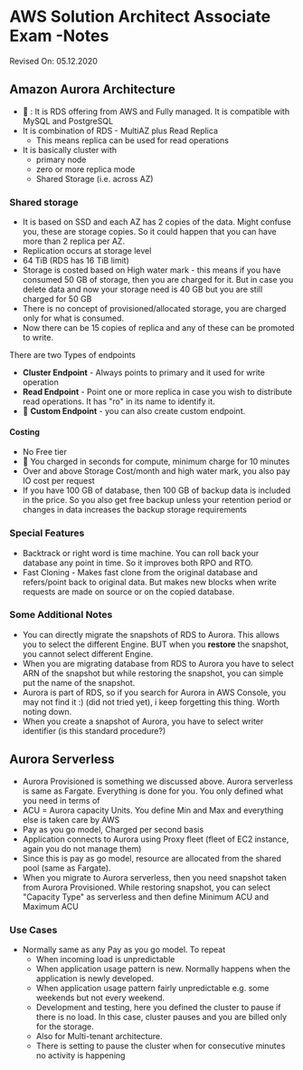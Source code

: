 # AWS Solution Architect Associate Exam -Notes

Revised On: 05.12.2020

## Amazon Aurora Architecture

* :magnet: : It is RDS offering from AWS and Fully managed. It is compatible with MySQL and PostgreSQL
* It is combination of RDS - MultiAZ plus Read Replica
  * This means replica can be used for read operations
* It is basically cluster with
  * primary node
  * zero or more replica mode
  * Shared Storage (i.e. across AZ)

### Shared storage

* It is based on SSD and each AZ has 2 copies of the data. Might confuse you, these are storage copies. So it could  happen that you can have more than 2 replica per AZ.
* Replication occurs at storage level
* 64 TiB (RDS has 16 TiB limit)
* Storage is costed based on High water mark - this means if you have consumed 50 GB of storage, then you are charged for it. But in case you delete data and now your storage need is 40 GB but you are still charged for 50 GB
* There is no concept of provisioned/allocated storage, you are charged only for what is consumed.
* Now there can be 15 copies of replica and any of these can be promoted to write.

There are two Types of endpoints

* **Cluster Endpoint** - Always points to primary and it used for write operation
* **Read Endpoint** - Point one or more replica in case you wish to distribute read operations. It has "ro" in its name to identify it.
* :magnet: **Custom Endpoint** - you can also create custom endpoint.

#### Costing

* No Free tier
* :magnet: You charged in seconds for compute, minimum charge for 10 minutes
* Over and above Storage Cost/month and high water mark, you also pay IO cost per request
* If you have 100 GB of database, then 100 GB of backup data is included in the price. So you also get free backup unless your retention period or changes in data increases the backup storage requirements

### Special Features

* Backtrack or right word is time machine. You can roll back your database any point in time. So it improves both RPO and RTO.
* Fast Cloning - Makes fast clone from the original database and refers/point back to original data. But makes new blocks when write requests are made on source or on the copied database.

### Some Additional Notes

* You can directly migrate the snapshots of RDS to Aurora. This allows you to select the different Engine. BUT when you **restore** the snapshot, you cannot select different Engine.
* When you are migrating database from RDS to Aurora you have to select ARN of the snapshot but while restoring the snapshot, you can simple put the name of the snapshot.
* Aurora is part of RDS, so if you search for Aurora in AWS Console, you may not find it :) (did not tried yet), i keep forgetting this thing. Worth noting down.
* When you create a snapshot of Aurora, you have to select writer identifier (is this standard procedure?)

## Aurora Serverless

* Aurora Provisioned is something we discussed above. Aurora serverless is same as Fargate. Everything is done for you. You only defined what you need in terms of
* ACU = Aurora capacity Units. You define Min and Max and everything else is taken care by AWS
* Pay as you go model, Charged per second basis
* Application connects to Aurora using Proxy fleet (fleet of EC2 instance, again you do not manage them)
* Since this is pay as go model, resource are allocated from the shared pool (same as Fargate).
* When you migrate to Aurora serverless, then you need snapshot taken from Aurora Provisioned. While restoring snapshot, you can select "Capacity Type" as serverless and then define Minimum ACU and Maximum ACU

### Use Cases

* Normally same as any Pay as you go model. To repeat
  * When incoming load is unpredictable
  * When application usage pattern is new. Normally happens when the application is newly developed.
  * When application usage pattern fairly unpredictable e.g. some weekends but not every weekend.
  * Development and testing, here you defined the cluster to pause if there is no load. In this case, cluster pauses and you are billed only for the storage.
  * Also for Multi-tenant architecture.
  * There is setting to pause the cluster when for consecutive minutes no activity is happening
